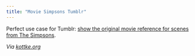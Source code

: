 ```yaml
---
title: "Movie Simpsons Tumblr"
---
```

<p>Perfect use case for Tumblr: <a href="http://moviesimpsons.tumblr.com/">show the original movie reference for scenes from The Simpsons</a>.</p>
<p><em>Via <a href="http://kottke.org/12/05/movie-references-from-the-simpsons">kottke.org</a></em></p>
